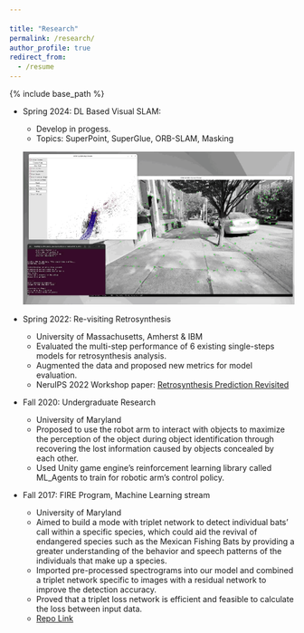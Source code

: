 ```yaml
---

title: "Research"
permalink: /research/
author_profile: true
redirect_from:
  - /resume
---
```


{% include base_path %}

* Spring 2024: DL Based Visual SLAM: 
  * Develop in progess. 
  * Topics: SuperPoint, SuperGlue, ORB-SLAM, Masking
  
  ![img](images/slam.gif)

* Spring 2022: Re-visiting Retrosynthesis
  * University of Massachusetts, Amherst & IBM
  * Evaluated the multi-step performance of 6 existing single-steps models for retrosynthesis analysis.
  * Augmented the data and proposed new metrics for model evaluation.
  * NeruIPS 2022 Workshop paper: [Retrosynthesis Prediction Revisited](https://research.ibm.com/publications/retrosynthesis-prediction-revisited)


* Fall 2020: Undergraduate Research
  * University of Maryland
  * Proposed to use the robot arm to interact with objects to maximize the perception of the object during object identification through recovering the lost information caused by objects concealed by each other.
  * Used Unity game engine’s reinforcement learning library called ML_Agents to train for robotic arm’s control policy. 


* Fall 2017: FIRE Program, Machine Learning stream
  * University of Maryland
  * Aimed to build a mode with triplet network to detect individual bats’ call within a specific species, which could aid the revival of endangered species such as the Mexican Fishing Bats by providing a greater understanding of the behavior and speech patterns of the individuals that make up a species.
  * Imported pre-processed spectrograms into our model and combined a triplet network specific to images with a
residual network to improve the detection accuracy.
  * Proved that a triplet loss network is efficient and feasible to calculate the loss between input data.
  * [Repo Link](https://github.com/h-tu/FIRE-Bat-detect)
